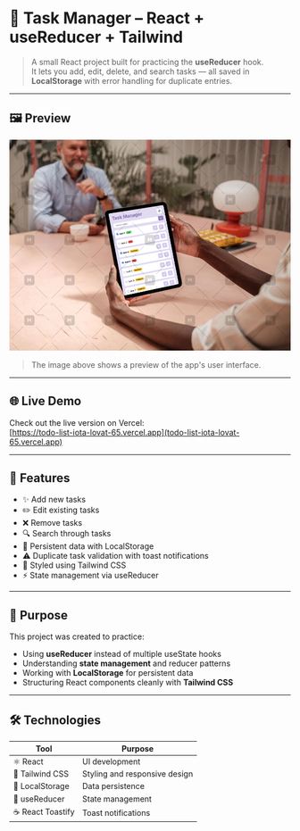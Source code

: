 # 🧩 Task Manager – React + useReducer + Tailwind

> A small React project built for practicing the **useReducer** hook.  
> It lets you add, edit, delete, and search tasks — all saved in **LocalStorage** with error handling for duplicate entries.

---

## 🖼️ Preview

![App Mockup](https://github.com/parvin-noori/todo-list/blob/main/public/assets/images/task-manager.jpeg)

> The image above shows a preview of the app's user interface.

---

## 🌐 Live Demo

Check out the live version on Vercel:  
[https://todo-list-iota-lovat-65.vercel.app](todo-list-iota-lovat-65.vercel.app)

---

## 🚀 Features

- ✨ Add new tasks  
- ✏️ Edit existing tasks  
- ❌ Remove tasks  
- 🔍 Search through tasks  
- 💾 Persistent data with LocalStorage  
- ⚠️ Duplicate task validation with toast notifications  
- 🎨 Styled using Tailwind CSS  
- ⚡ State management via useReducer

---

## 🧠 Purpose

This project was created to practice:

- Using **useReducer** instead of multiple useState hooks  
- Understanding **state management** and reducer patterns  
- Working with **LocalStorage** for persistent data  
- Structuring React components cleanly with **Tailwind CSS**

---

## 🛠️ Technologies

| Tool | Purpose |
|------|----------|
| ⚛️ React | UI development |
| 🎨 Tailwind CSS | Styling and responsive design |
| 💾 LocalStorage | Data persistence |
| 🧩 useReducer | State management |
| ☕ React Toastify | Toast notifications |

